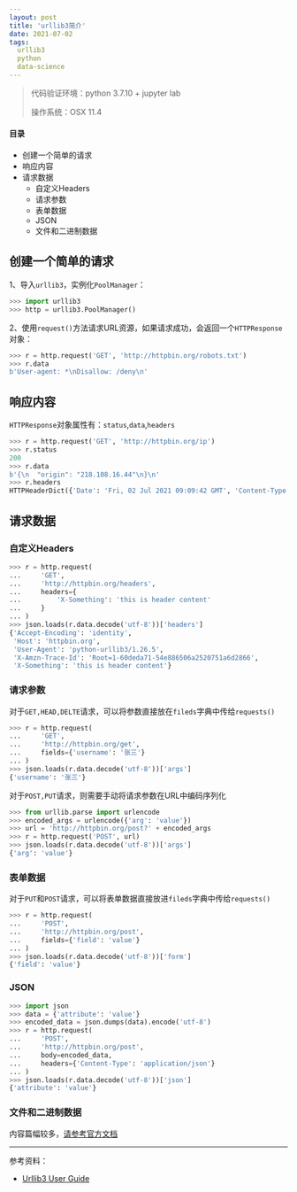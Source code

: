 ```yaml
---
layout: post
title: 'urllib3简介'
date: 2021-07-02
tags:
  urllib3
  python
  data-science
---
```


> 代码验证环境：python 3.7.10 + jupyter lab
>
> 操作系统：OSX 11.4

#### 目录

* 创建一个简单的请求 
* 响应内容
* 请求数据
  * 自定义Headers 
  * 请求参数
  * 表单数据
  * JSON
  * 文件和二进制数据



## 创建一个简单的请求 

1、导入`urllib3`，实例化`PoolManager`：

```python
>>> import urllib3
>>> http = urllib3.PoolManager()
```

2、使用`request()`方法请求URL资源，如果请求成功，会返回一个`HTTPResponse`对象：

```python
>>> r = http.request('GET', 'http://httpbin.org/robots.txt')
>>> r.data
b'User-agent: *\nDisallow: /deny\n'
```



## 响应内容

`HTTPResponse`对象属性有：`status`,`data`,`headers`

```python
>>> r = http.request('GET', 'http://httpbin.org/ip')
>>> r.status
200
>>> r.data
b'{\n  "origin": "218.108.16.44"\n}\n'
>>> r.headers
HTTPHeaderDict({'Date': 'Fri, 02 Jul 2021 09:09:42 GMT', 'Content-Type': 'application/json', 'Content-Length': '32', 'Connection': 'keep-alive', 'Server': 'gunicorn/19.9.0', 'Access-Control-Allow-Origin': '*', 'Access-Control-Allow-Credentials': 'true'})

```



## 请求数据

### 自定义Headers 

```python
>>> r = http.request(
...     'GET',
...     'http://httpbin.org/headers',
...     headers={
...         'X-Something': 'this is header content'
...     }
... )
>>> json.loads(r.data.decode('utf-8'))['headers']
{'Accept-Encoding': 'identity',
 'Host': 'httpbin.org',
 'User-Agent': 'python-urllib3/1.26.5',
 'X-Amzn-Trace-Id': 'Root=1-60deda71-54e886506a2520751a6d2866',
 'X-Something': 'this is header content'}
```

### 请求参数

对于`GET,HEAD,DELTE`请求，可以将参数直接放在`fileds`字典中传给`requests()`

```python
>>> r = http.request(
...     'GET',
...     'http://httpbin.org/get',
...     fields={'username': '张三'}
... )
>>> json.loads(r.data.decode('utf-8'))['args']
{'username': '张三'}
```

对于`POST,PUT`请求，则需要手动将请求参数在URL中编码序列化

```python
>>> from urllib.parse import urlencode
>>> encoded_args = urlencode({'arg': 'value'})
>>> url = 'http://httpbin.org/post?' + encoded_args
>>> r = http.request('POST', url)
>>> json.loads(r.data.decode('utf-8'))['args']
{'arg': 'value'}
```

### 表单数据

对于`PUT`和`POST`请求，可以将表单数据直接放进`fileds`字典中传给`requests()`

```python
>>> r = http.request(
...     'POST',
...     'http://httpbin.org/post',
...     fields={'field': 'value'}
... )
>>> json.loads(r.data.decode('utf-8'))['form']
{'field': 'value'}
```

### JSON

```python
>>> import json
>>> data = {'attribute': 'value'}
>>> encoded_data = json.dumps(data).encode('utf-8')
>>> r = http.request(
...     'POST',
...     'http://httpbin.org/post',
...     body=encoded_data,
...     headers={'Content-Type': 'application/json'}
... )
>>> json.loads(r.data.decode('utf-8'))['json']
{'attribute': 'value'}
```

### 文件和二进制数据

内容篇幅较多，[请参考官方文档](https://urllib3.readthedocs.io/en/stable/user-guide.html#files-binary-data)





------

参考资料：

* [Urllib3 User Guide](https://urllib3.readthedocs.io/en/stable/user-guide.html)

